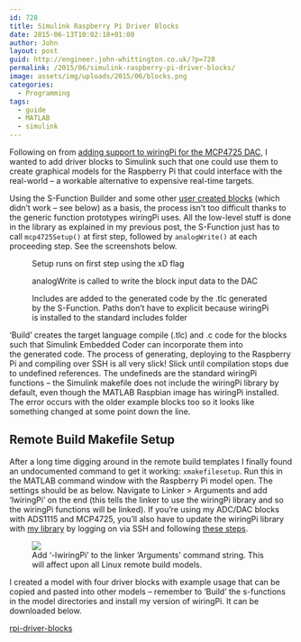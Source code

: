 ```yaml
---
id: 728
title: Simulink Raspberry Pi Driver Blocks
date: 2015-06-13T10:02:18+01:00
author: John
layout: post
guid: http://engineer.john-whittington.co.uk/?p=728
permalink: /2015/06/simulink-raspberry-pi-driver-blocks/
image: assets/img/uploads/2015/06/blocks.png
categories:
  - Programming
tags:
  - guide
  - MATLAB
  - simulink
---
```

Following on from [adding support to wiringPi for the MCP4725 DAC](http://engineer.john-whittington.co.uk/2015/03/raspberry-pi-dac-mcp4725-with-wiringpi/), I wanted to add driver blocks to Simulink such that one could use them to create graphical models for the Raspberry Pi that could interface with the real-world &#8211; a workable alternative to expensive real-time targets.

Using the S-Function Builder and some other [user created blocks](http://www.mathworks.com/matlabcentral/fileexchange/41491-raspberry-pi-driver-block-sfunction) (which didn&#8217;t work &#8211; see below) as a basis, the process isn&#8217;t too difficult thanks to the generic function prototypes wiringPi uses. All the low-level stuff is done in the library as explained in my previous post, the S-Function just has to call `mcp4725Setup()` at first step, followed by `analogWrite()` at each proceeding step. See the screenshots below.

<figure class='gallery-item'> 
<img src="/assets/img/uploads/2015/06/Capture.png" class="attachment-thumbnail size-thumbnail" alt="" loading="lazy" aria-describedby="gallery-16-729" />
<figcaption class='wp-caption-text gallery-caption' id='gallery-16-729'> Setup runs on first step using the xD flag </figcaption></figure><figure class='gallery-item'> 

<img src="/assets/img/uploads/2015/06/Capture2.png" class="attachment-thumbnail size-thumbnail" alt="" loading="lazy" aria-describedby="gallery-16-730" />
<figcaption class='wp-caption-text gallery-caption' id='gallery-16-730'> analogWrite is called to write the block input data to the DAC </figcaption></figure><figure class='gallery-item'> 

<img src="/assets/img/uploads/2015/06/Capture3.png" class="attachment-thumbnail size-thumbnail" alt="" loading="lazy" aria-describedby="gallery-16-731" />
<figcaption class='wp-caption-text gallery-caption' id='gallery-16-731'> Includes are added to the generated code by the .tlc generated by the S-Function. Paths don&#8217;t have to explicit because wiringPi is installed to the standard includes folder </figcaption></figure>

&#8216;Build&#8217; creates the target language compile (.tlc) and .c code for the blocks such that Simulink Embedded Coder can incorporate them into the generated code. The process of generating, deploying to the Raspberry Pi and compiling over SSH is all very slick! Slick until compilation stops due to undefined references. The undefineds are the standard wiringPi functions &#8211; the Simulink makefile does not include the wiringPi library by default, even though the MATLAB Raspbian image has wiringPi installed. The error occurs with the older example blocks too so it looks like something changed at some point down the line.

## Remote Build Makefile Setup

After a long time digging around in the remote build templates I finally found an undocumented command to get it working: `xmakefilesetup`. Run this in the MATLAB command window with the Raspberry Pi model open. The settings should be as below. Navigate to Linker > Arguments and add &#8216;lwiringPi&#8217; on the end (this tells the linker to use the wiringPi library and so the wiringPi functions will be linked). If you&#8217;re using my ADC/DAC blocks with ADS1115 and MCP4725, you&#8217;ll also have to update the wiringPi library with [my library](https://github.com/tuna-f1sh/wiringPi-mcp4725) by logging on via SSH and following [these steps](https://github.com/tuna-f1sh/wiringPi-mcp4725/blob/master/INSTALL).

<figure id="attachment_734" aria-describedby="caption-attachment-734" style="class=wp-caption aligncenter">
<img loading="lazy" class="wp-image-734 size-full" src="/assets/img/uploads/2015/06/xmakefilesetup.png" /><figcaption id="caption-attachment-734" class="wp-caption-text">Add &#8216;-lwiringPi&#8217; to the linker &#8216;Arguments&#8217; command string. This will affect upon all Linux remote build models.</figcaption></figure> 

I created a model with four driver blocks with example usage that can be copied and pasted into other models &#8211; remember to &#8216;Build&#8217; the s-functions in the model directories and install my version of wiringPi. It can be downloaded below.

[rpi-driver-blocks](/assets/img/uploads/2015/06/rpi-driver-blocks.zip)
